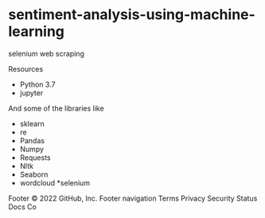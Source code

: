 # sentiment-analysis-using-machine-learning

selenium web scraping



Resources
* Python 3.7
* jupyter

And some of the libraries like 
* sklearn
* re
* Pandas
* Numpy 
* Requests
* Nltk
* Seaborn
* wordcloud
*selenium 










Footer
© 2022 GitHub, Inc.
Footer navigation
Terms
Privacy
Security
Status
Docs
Co
